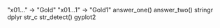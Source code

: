 "x01..." -> "Gold"
"x01...1" -> "Gold1"
answer_one()
answer_two()
stringr dplyr
str_c
str_detect()
gyplot2
